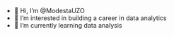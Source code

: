 - 👋 Hi, I’m @ModestaUZO
- 👀 I’m interested in building a career in data analytics 
- 🌱 I’m currently learning data analysis


<!---
ModestaUZO/ModestaUZO is a ✨ special ✨ repository because its `README.md` (this file) appears on your GitHub profile.
You can click the Preview link to take a look at your changes.
--->
